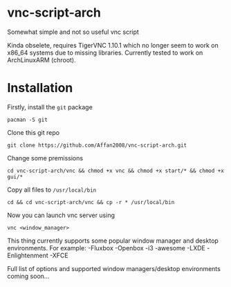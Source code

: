 # vnc-script-arch
Somewhat simple and not so useful vnc script

Kinda obselete, requires TigerVNC 1.10.1 which no longer seem to work on x86_64 systems due to missing libraries.
Currently tested to work on ArchLinuxARM (chroot).

# Installation
Firstly, install the ```git``` package

```pacman -S git```

Clone this git repo

```git clone https://github.com/Affan2008/vnc-script-arch.git```

Change some premissions

```cd vnc-script-arch/vnc && chmod +x vnc && chmod +x start/* && chmod +x gui/*```

Copy all files to ```/usr/local/bin```

```cd && cd vnc-script-arch/vnc && cp -r * /usr/local/bin```

Now you can launch vnc server using

```vnc <window_manager>```

This thing currently supports some popular window manager and desktop environments.
For example:
-Fluxbox
-Openbox
-i3
-awesome
-LXDE
-Enlightenment
-XFCE

Full list of options and supported window managers/desktop environments coming soon... 
